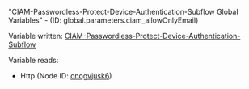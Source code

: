"CIAM-Passwordless-Protect-Device-Authentication-Subflow Global Variables" - (ID: global.parameters.ciam_allowOnlyEmail)

Variable written:
[CIAM-Passwordless-Protect-Device-Authentication-Subflow](../index.md#Variables)

Variable reads:
* Http (Node ID: [onogvjusk6](../nodes/onogvjusk6.md))
